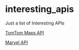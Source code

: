 # interesting_apis
Just a list of Interesting APIs

[TomTom Maps API](https://developer.tomtom.com)

[Marvel API](https://developer.marvel.com/)

